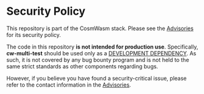 # Security Policy

This repository is part of the CosmWasm stack.
Please see the [Advisories] for its security policy.

The code in this repository **is not intended for production use**.
Specifically, **cw-multi-test** should be used only as a [DEVELOPMENT DEPENDENCY].
As such, it is not covered by any bug bounty program and is not held
to the same strict standards as other components regarding bugs.

However, if you believe you have found a security-critical issue,
please refer to the contact information in the [Advisories].

[DEVELOPMENT DEPENDENCY]: https://doc.rust-lang.org/cargo/reference/specifying-dependencies.html#development-dependencies
[Advisories]: https://github.com/CosmWasm/advisories/blob/main/SECURITY.md
